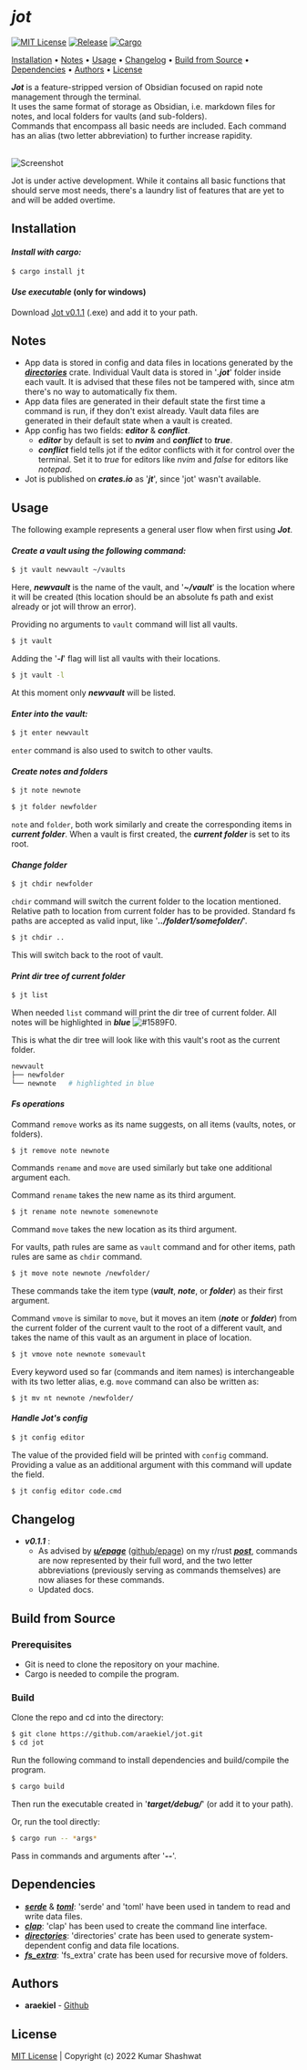 # *jot*

<a href="LICENSE"><img alt="MIT License" src="https://img.shields.io/apm/l/atomic-design-ui.svg?"></a>
<a href="https://github.com/araekiel/jot/releases/tag/v0.1.q"><img alt="Release" src="https://img.shields.io/badge/release-v0.1.1-red"></a>
<a href="https://crates.io/crates/jt"><img alt="Cargo" src="https://img.shields.io/badge/cargo-jt-blue"></a>

<p>
  <a href="#installation">Installation</a> •
  <a href="#notes">Notes</a> •
  <a href="#usage">Usage</a> •
  <a href="#changelog">Changelog</a> •
  <a href="#build-from-source">Build from Source</a> •
  <a href="#dependencies">Dependencies</a> •
  <a href="#authors">Authors</a> •
  <a href="#license">License</a>
</p>

***Jot*** is a feature-stripped version of Obsidian focused on rapid note management through the terminal.
<br>
It uses the same format of storage as Obsidian, i.e. markdown files for notes, and local folders for vaults (and sub-folders).
<br>
Commands that encompass all basic needs are included. Each command has an alias (two letter abbreviation) to further increase rapidity. 

<br>

<img alt="Screenshot" src="assets/imgs/jot.png"/>

<br>

Jot is under active development. While it contains all basic functions that should serve most needs, there's a laundry list of features that are yet to and will be added overtime.   

## Installation

#### ***Install with cargo:***

```bash
$ cargo install jt
```

#### ***Use executable*** (only for windows)

Download [Jot v0.1.1](https://github.com/araekiel/jot/releases/download/v0.1.1/jt.exe) (.exe) and add it to your path.

## Notes

- App data is stored in config and data files in locations generated by the [***directories***](https://crates.io/crates/directories) crate. Individual Vault data is stored in '***.jot***' folder inside each vault. It is advised that these files not be tampered with, since atm there's no way to automatically fix them.
- App data files are generated in their default state the first time a command is run, if they don't exist already. Vault data files are generated in their default state when a vault is created.
- App config has two fields: ***editor*** & ***conflict***.
    - ***editor*** by default is set to ***nvim*** and ***conflict*** to ***true***.
    - ***conflict*** field tells jot if the editor conflicts with it for control over the terminal. Set it to *true* for editors like *nvim* and *false* for editors like *notepad*.
- Jot is published on ***crates.io*** as '***jt***', since 'jot' wasn't available.

## Usage

The following example represents a general user flow when first using ***Jot***.

#### ***Create a vault using the following command:***

```bash
$ jt vault newvault ~/vaults 
```

Here, ***newvault*** is the name of the vault, and '***~/vault***' is the location where it will be created (this location should be an absolute fs path and exist already or jot will throw an error).

Providing no arguments to `vault` command will list all vaults.

```bash
$ jt vault
```

Adding the '***-l***' flag will list all vaults with their locations. 

```bash
$ jt vault -l
```

At this moment only ***newvault*** will be listed.

#### ***Enter into the vault:***

```bash
$ jt enter newvault
```

`enter` command is also used to switch to other vaults.

#### ***Create notes and folders***

```bash
$ jt note newnote
```

```bash
$ jt folder newfolder
```

`note` and `folder`, both work similarly and create the corresponding items in ***current folder***. When a vault is first created, the ***current folder*** is set to its root.

#### ***Change folder***

```bash
$ jt chdir newfolder
```

`chdir` command will switch the current folder to the location mentioned. 
<br>
Relative path to location from current folder has to be provided. Standard fs paths are accepted as valid input, like '***../folder1/somefolder/***'.

```bash
$ jt chdir ..
```

This will switch back to the root of vault.

#### ***Print dir tree of current folder***

```bash
$ jt list
```

When needed `list` command will print the dir tree of current folder.
All notes will be highlighted in ***blue*** ![#1589F0](https://via.placeholder.com/15/1589F0/1589F0.png).

This is what the dir tree will look like with this vault's root as the current folder.

```bash
newvault
├── newfolder                      
└── newnote   # highlighted in blue
```

#### ***Fs operations***

Command `remove`  works as its name suggests, on all items (vaults, notes, or folders).

```
$ jt remove note newnote 
```

Commands `rename` and `move` are used similarly but take one additional argument each.

Command `rename` takes the new name as its third argument.

```bash
$ jt rename note newnote somenewnote
```

Command `move` takes the new location as its third argument.

For vaults, path rules are same as `vault` command and for other items, path rules are same as `chdir` command.

```bash
$ jt move note newnote /newfolder/
```

These commands take the item type (***vault***, ***note***, or ***folder***) as their first argument.

Command `vmove` is similar to `move`, but it moves an item (***note*** or ***folder***) from the current folder of the current vault to the root of a different vault, and takes the name of this vault as an argument in place of location.

```bash
$ jt vmove note newnote somevault 
```

Every keyword used so far (commands and item names) is interchangeable with its two letter alias, e.g. `move` command can also be written as:

```
$ jt mv nt newnote /newfolder/
```

#### ***Handle Jot's config***

```bash
$ jt config editor
```

The value of the provided field will be printed with `config` command. Providing a value as an additional argument with this command will update the field. 

```bash
$ jt config editor code.cmd
```

## Changelog  

- ***v0.1.1*** :
  - As advised by [***u/epage***](https://www.reddit.com/user/epage/) ([github/epage](https://github.com/epage)) on my r/rust [***post***](https://www.reddit.com/r/rust/comments/xebk9j/i_am_working_on_a_cli_alternative_for_obsidian/), commands are now represented by their full word, and the two letter abbreviations (previously serving as commands themselves) are now aliases for these commands.
  - Updated docs.

## Build from Source

### Prerequisites

- Git is need to clone the repository on your machine.
- Cargo is needed to compile the program.

### Build

Clone the repo and cd into the directory: 

```bash
$ git clone https://github.com/araekiel/jot.git
$ cd jot
```

Run the following command to install dependencies and build/compile the program. 

```bash
$ cargo build 
```

Then run the executable created in '***target/debug/***' (or add it to your path).

Or, run the tool directly:

```bash
$ cargo run -- *args*
```

Pass in commands and arguments after '***--***'.

## Dependencies

- [***serde***]() & [***toml***](): 'serde' and 'toml' have been used in tandem to read and write data files. 
- [***clap***](): 'clap' has been used to create the command line interface.
- [***directories***](): 'directories' crate has been used to generate system-dependent config and data file locations.
- [***fs_extra***](): 'fs_extra' crate has been used for recursive move of folders.

## Authors

- **araekiel** - [Github](https://github.com/araekiel)

## License

[MIT License](https://github.com/araekiel/jot/blob/main/LICENSE) | Copyright (c) 2022 Kumar Shashwat
